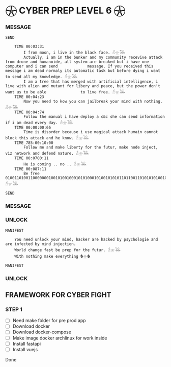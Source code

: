 # 𓇽 CYBER PREP LEVEL 6 𓇽

### MESSAGE

    SEND
        
        TIME 00:03:31
            I from moon, i live in the black face. 𓁢𓁿𓅒
            Actually, i am in the bunker and my community recevive attack from drone and humanoide, all system are breaked but i have one computer and i can send             message. If you received this message i am dead normaly its automatic task but before dying i want to send all my knowledge. 𓁢𓁿𓅒
            I am a tree that has merged with artificial intelligence, i live with alien and mutant for libery and peace, but the power don't want us to be able               to live free. 𓁢𓁿𓅒
        TIME 00:04:23
            Now you need to kow you can jailbreak your mind with nothing. 𓁢𓁿𓅒
        TIME 00:04:74
            Follow the manual i have deploy a c&c she can send information if i am dead every day. 𓁢𓁿𓅒
        TIME 00:00:00:66
            Time is disorder because i use magical attack humain cannot block this attack and he know. 𓁢𓁿𓅒
        TIME 785:00:10:00
            Follow me and make liberty for the futur, make node inject, viz network and defend nature. 𓁢𓁿𓅒
        TIME 00:0700:11
            He is coming .. no .. 𓁢𓁿𓅒
        TIME 00:087:11
            Be free 010011010011000000010010100100010101000101001010101101100110101010100100100101010000101001010010101011010100101101001010101001 𓁢𓁿𓅒
    
    SEND 

### MESSAGE 



### UNLOCK

    MANIFEST

        You need unlock your mind, hacker are hacked by psychologie and are infected by mind injection.
        World change fast be prep for the futur. 𓁢𓁿𓅒
        With nothing make everything �𓁿�

    MANIFEST

### UNLOCK


## FRAMEWORK FOR CYBER FIGHT

### STEP 1 

  - [ ] Need make folder for pre prod app 
  - [ ] Download docker 
  - [ ] Download docker-compose
  - [ ] Make image docker archlinux for work inside
  - [ ] Install fastapi
  - [ ] Install vuejs
    
Done



